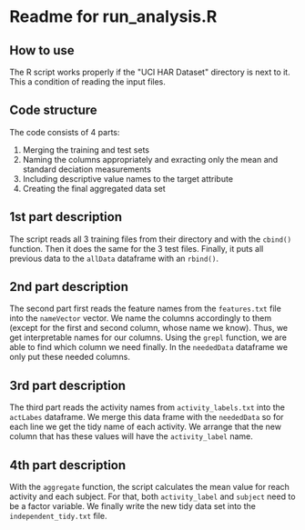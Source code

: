 # Readme for run_analysis.R

## How to use
The R script works properly if the "UCI HAR Dataset" directory is next to it. This a condition of reading the input files.

## Code structure
The code consists of 4 parts:
1. Merging the training and test sets
2. Naming the columns appropriately and exracting only the mean and standard deciation measurements
3. Including descriptive value names to the target attribute
4. Creating the final aggregated data set

## 1st part description
The script reads all 3 training files from their directory and with the `cbind()` function. Then it does the same for the 3 test files. Finally, it puts all previous data to the `allData` dataframe with an `rbind()`.

## 2nd part description
The second part first reads the feature names from the `features.txt` file into the `nameVector` vector. We name the columns accordingly to them (except for the first and second column, whose name we know). Thus, we get interpretable names for our columns.
Using the `grepl` function, we are able to find which column we need finally. In the `neededData` dataframe we only put these needed columns.

## 3rd part description
The third part reads the activity names from `activity_labels.txt` into the `actLabes` dataframe. We merge this data frame with the `neededData` so for each line we get the tidy name of each activity. We arrange that the new column that has these values will have the `activity_label` name.

## 4th part description
With the `aggregate` function, the script calculates the mean value for reach activity and each subject. For that, both `activity_label` and `subject` need to be a factor variable. We finally write the new tidy data set into the `independent_tidy.txt` file.
